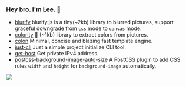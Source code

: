 ### Hey bro. I'm Lee. 👋

- [blurify](https://github.com/dabanlee/blurify) blurify.js is a tiny(~2kb) library to blurred pictures, support graceful downgrade from `css` mode to `canvas` mode.
- [colority](https://github.com/dabanlee/colority) 🎨 (~1kb) library to extract colors from pictures.
- [colon](https://github.com/colonjs/colon) Minimal, concise and blazing fast template engine.
- [just-cli](https://github.com/dabanlee/just-cli) Just a simple project initialize CLI tool.
- [get-host](https://github.com/dabanlee/get-host) Get private IPv4 address.
- [postcss-background-image-auto-size](https://github.com/dabanlee/postcss-background-image-auto-size) A PostCSS plugin to add CSS rules `width` and `height` for `background-image` automatically.

![](https://github-readme-stats.vercel.app/api?username=dabanlee&show_icons=true&hide=issues&theme=default&hide_title=true)
